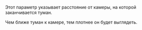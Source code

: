 Этот параметр указывает расстояние от камеры, на которой заканчивается туман.

Чем ближе туман к камере, тем плотнее он будет выглядеть.
